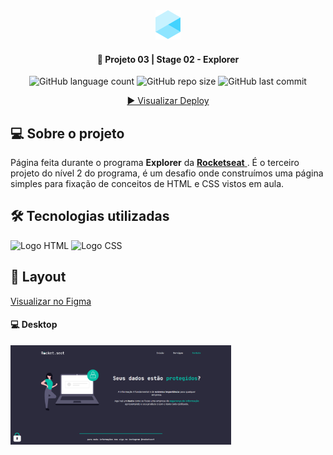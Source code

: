 <div align="center">
  <img alt="Logo Explorer" title="Explorer" src="./assets/readme/Logo1.png">
</div>
	
<h4 align="center"> 
	🚀 Projeto 03 | Stage 02 - Explorer
</h4>

<div align="center">
  <img alt="GitHub language count" src="">

  <img alt="GitHub repo size" src="">
  
  <img alt="GitHub last commit" src="">
  
  <a href=""> ▶️ Visualizar Deploy </a>
</div>

<h2 align=left> 💻 Sobre o projeto </h3>
<p> Página feita durante o programa <strong>Explorer</strong> da <a href="https://www.rocketseat.com.br/"> <strong>Rocketseat</strong> </a>. É o terceiro projeto do nível 2 do programa, é um desafio onde construímos uma página simples para fixação de conceitos de HTML e CSS vistos em aula.<p>
  
<h2 align=left> 🛠 Tecnologias utilizadas </h3>

<div align=left>
  <img alt="Logo HTML" src="https://img.shields.io/badge/HTML5-E34F26?style=for-the-badge&logo=html5&logoColor=white">
  <img alt="Logo CSS" src="https://img.shields.io/badge/CSS-239120?&style=for-the-badge&logo=css3&logoColor=white">
</div>

<h2 align=left> 🎨 Layout </h2>
<a href="https://www.figma.com/file/DPUMAJQrYujLUF5EU0qCr4/Explorer-(Copy)?node-id=16%3A106"> Visualizar no Figma </a>

<h4>💻 Desktop </h4>

<img alt="Versão Desktop" title="Desktop" src="./assets/readme/Desktop.png" width="70%">
